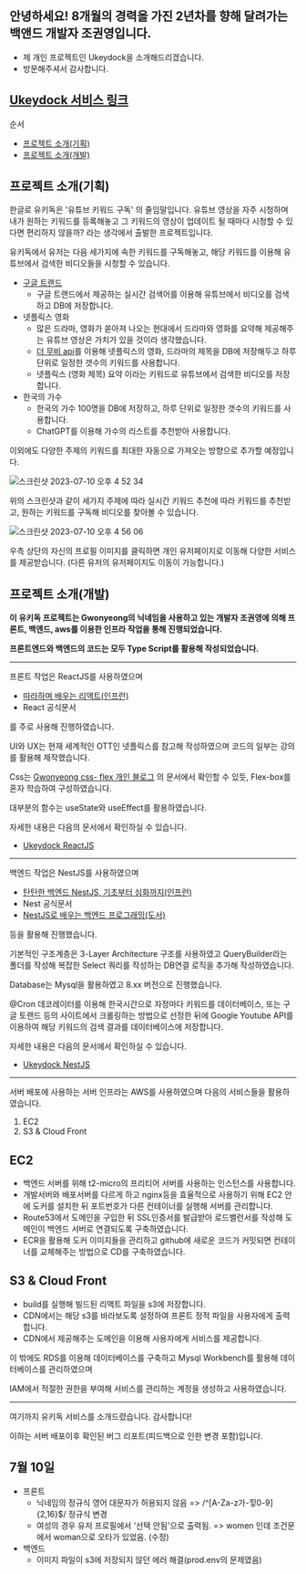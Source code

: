 ## 안녕하세요! 8개월의 경력을 가진 2년차를 향해 달려가는 백앤드 개발자 조권영입니다. 
- 제 개인 프로젝트인 Ukeydock을 소개해드리겠습니다.
- 방문해주셔서 감사합니다.

## [Ukeydock 서비스 링크](https://d162zcuhik6wu9.cloudfront.net/)

순서
- [프로젝트 소개(기획)](#introduce)
- [프로젝트 소개(개발)](#introduce-dev)

## <a name="introduce"> 프로젝트 소개(기획)</a> 
한글로 유키독은 '유튜브 키워드 구독' 의 줄임말입니다. 
유튜브 영상을 자주 시청하며 내가 원하는 키워드를 등록해놓고 그 키워드의 영상이 업데이트 될 때마다 시청할 수 있다면 편리하지 않을까? 라는 생각에서 출발한 프로젝트입니다. 

유키독에서 유저는 다음 세가지에 속한 키워드를 구독해놓고, 해당 키워드를 이용해 유튜브에서 검색한 비디오들을 시청할 수 있습니다.

- [구글 트랜드](https://trends.google.co.kr/trends/trendingsearches/daily?geo=KR&hl=ko)
  - 구글 트랜드에서 제공하는 실시간 검색어를 이용해 유튜브에서 비디오를 검색하고 DB에 저장합니다.
- 넷플릭스 영화
  - 많은 드라마, 영화가 쏟아져 나오는 현대에서 드라마와 영화를 요약해 제공해주는 유튜브 영상은 가치가 있을 것이라 생각했습니다.
  - [더 무비 api](https://www.themoviedb.org/?language=ko-KR)를 이용해 넷플릭스의 영화, 드라마의 제목을 DB에 저장해두고 하루 단위로 일정한 갯수의 키워드를 사용합니다.
  - 넷플릭스 (영화 제목) 요약 이라는 키워드로 유튜브에서 검색한 비디오를 저장합니다.
- 한국의 가수
  - 한국의 가수 100명을 DB에 저장하고, 하루 단위로 일정한 갯수의 키워드를 사용합니다.          
  - ChatGPT를 이용해 가수의 리스트를 추천받아 사용합니다.
 
이외에도 다양한 주제의 키워드를 최대한 자동으로 가져오는 방향으로 추가할 예정입니다.

![스크린샷 2023-07-10 오후 4 52 34](https://github.com/Ukeydock/.github/assets/71562311/714d9c77-0a81-4088-a578-afabafb53933)

위의 스크린샷과 같이 세가지 주제에 따라 실시간 키워드 추천에 따라 키워드를 추천받고, 원하는 키워드를 구독해 비디오를 찾아볼 수 있습니다.

![스크린샷 2023-07-10 오후 4 56 06](https://github.com/Ukeydock/.github/assets/71562311/d2638054-1165-4ba8-860c-59f931e02f6c)

우측 상단의 자신의 프로필 이미지를 클릭하면 개인 유저페이지로 이동해 다양한 서비스를 제공받습니다.
(다른 유저의 유저페이지도 이동이 가능합니다.)

## <a name="introduce-dev"> 프로젝트 소개(개발)</a>

<b>이 유키독 프로젝트는 Gwonyeong의 닉네임을 사용하고 있는 개발자 조권영에 의해 프론트, 백엔드, aws를 이용한 인프라 작업을 통해 진행되었습니다. </b>

<b>프론트엔드와 백엔드의 코드는 모두 Type Script를 활용해 작성되었습니다.</b>

---
프론트 작업은 ReactJS를 사용하였으며 
- [따라하며 배우는 리액트(인프런)](https://www.inflearn.com/course/%EB%94%B0%EB%9D%BC%ED%95%98%EB%8A%94-%EB%A6%AC%EC%95%A1%ED%8A%B8/dashboard)
- React 공식문서

를 주로 사용해 진행하였습니다.

UI와 UX는 현재 세계적인 OTT인 넷플릭스를 참고해 작성하였으며 코드의 일부는 강의를 활용해 제작했습니다.

Css는 [Gwonyeong css- flex 개인 블로그](https://velog.io/@kwanyung/css-flex) 의 문서에서 확인할 수 있듯, Flex-box를 혼자 학습하여 구성하였습니다.

대부분의 함수는 useState와 useEffect를 활용하였습니다. 

자세한 내용은 다음의 문서에서 확인하실 수 있습니다. 
- [Ukeydock ReactJS](https://github.com/Ukeydock/ReactJS)

---

백엔드 작업은 NestJS를 사용하였으며 
- [탄탄한 백엔드 NestJS, 기초부터 심화까지(인프런)](https://www.inflearn.com/course/%ED%83%84%ED%83%84%ED%95%9C-%EB%B0%B1%EC%97%94%EB%93%9C-%EB%84%A4%EC%8A%A4%ED%8A%B8/dashboard)
- Nest 공식문서
- [NestJS로 배우는 백엔드 프로그래밍(도서)](https://www.yes24.com/Product/Goods/115850682)

등을 활용해 진행했습니다.

기본적인 구조계층은 3-Layer Architecture 구조를 사용하였고 QueryBuilder라는 폴더를 작성해 복잡한 Select 쿼리를 작성하는 DB연결 로직을 추가해 작성하였습니다.

Database는 Mysql을 활용하였고 8.xx 버전으로 진행했습니다. 

@Cron 데코레이터를 이용해 한국시간으로 자정마다 키워드를 데이터베이스, 또는 구글 토랜드 등의 사이트에서 크롤링하는 방법으로 선정한 뒤에 Google Youtube API를 이용하여 해당 키워드의 검색 결과를 데이터베이스에 저장합니다.

자세한 내용은 다음의 문서에서 확인하실 수 있습니다.
- [Ukeydock NestJS](https://github.com/Ukeydock/NestJS)

---
  
서버 배포에 사용하는 서버 인프라는 AWS를 사용하였으며 다음의 서비스들을 활용하였습니다.

1. EC2
2. S3 & Cloud Front

## EC2
- 백엔드 서버를 위해 t2-micro의 프리티어 서버를 사용하는 인스턴스를 사용합니다.
- 개발서버와 배포서버를 다르게 하고 nginx등을 효율적으로 사용하기 위해 EC2 안에 도커를 설치한 뒤 포트번호가 다른 컨테이너를 실행해 서버를 관리합니다.
- Route53에서 도메인을 구입한 뒤 SSL인증서를 발급받아 로드밸런서를 작성해 도메인이 백엔드 서버로 연결되도록 구축하였습니다.
- ECR을 활용해 도커 이미지들을 관리하고 github에 새로운 코드가 커밋되면 컨테이너를 교체해주는 방법으로 CD를 구축하였습니다.

## S3 & Cloud Front
- build를 실행해 빌드된 리액트 파일을 s3에 저장합니다.
- CDN에서는 해당 s3를 바라보도록 설정하여 프론트 정적 파일을 사용자에게 출력합니다.
- CDN에서 제공해주는 도메인을 이용해 사용자에게 서비스를 제공합니다.

이 밖에도 RDS를 이용해 데이터베이스를 구축하고 Mysql Workbench를 활용해 데이터베이스를 관리하였으며

IAM에서 적절한 권한을 부여해 서비스를 관리하는 계정을 생성하고 사용하였습니다. 

---

여기까지 유키독 서비스를 소개드렸습니다. 감사합니다!

이하는 서버 배포이후 확인된 버그 리포트(피드백으로 인한 변경 포함)입니다.

## 7월 10일
- 프론트
  - 닉네임의 정규식 영어 대문자가 허용되지 않음 => /^[A-Za-z가-힣0-9]{2,16}$/ 정규식 변경
  - 여성의 경우 유저 프로필에서 '선택 안됨'으로 출력됨. => women 인데 조건문에서 woman으로 오타가 있었음. (수정)
- 백엔드
  - 이미지 파일이 s3에 저장되지 않던 에러 해결(prod.env의 문제였음)     










